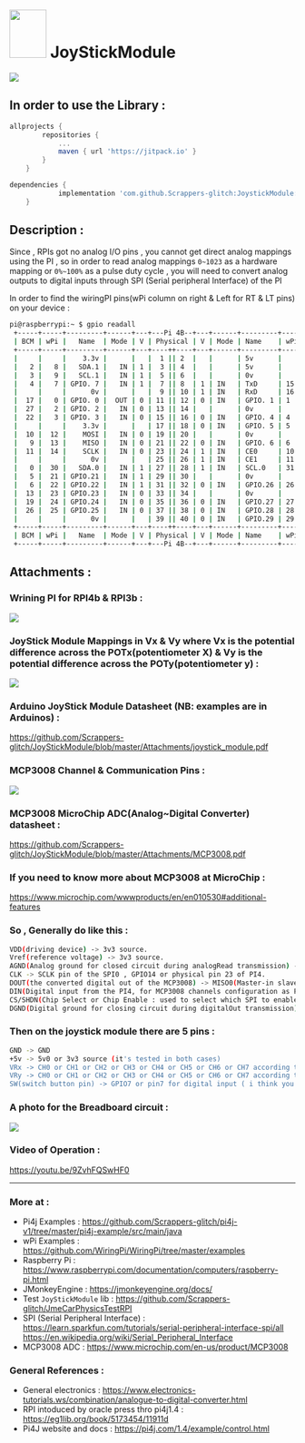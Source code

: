 # <img src="https://user-images.githubusercontent.com/60224159/180644772-63823efd-f2cf-4d13-bef5-03c92c784d52.svg" width="65" height="85"> JoyStickModule

[![](https://jitpack.io/v/Scrappers-glitch/JoystickModule.svg)](https://jitpack.io/#Scrappers-glitch/JoystickModule)

## In order to use the Library : ##

```gradle
allprojects {
		repositories {
			...
			maven { url 'https://jitpack.io' }
		}
	}
```

```gradle
dependencies {
	        implementation 'com.github.Scrappers-glitch:JoystickModule:1.0.1R'
	}
```

## Description :
Since , RPIs got no analog I/O pins , you cannot get direct analog mappings using the PI , so in order to read analog mappings ```0~1023``` as a hardware mapping or ```0%~100%``` as a pulse duty cycle , you will need to convert analog outputs to digital inputs through SPI (Serial peripheral Interface) of the PI

In order to find the wiringPI pins(wPi column on right & Left for RT & LT pins) on your device :

```bash
pi@raspberrypi:~ $ gpio readall
 +-----+-----+---------+------+---+---Pi 4B--+---+------+---------+-----+-----+
 | BCM | wPi |   Name  | Mode | V | Physical | V | Mode | Name    | wPi | BCM |
 +-----+-----+---------+------+---+----++----+---+------+---------+-----+-----+
 |     |     |    3.3v |      |   |  1 || 2  |   |      | 5v      |     |     |
 |   2 |   8 |   SDA.1 |   IN | 1 |  3 || 4  |   |      | 5v      |     |     |
 |   3 |   9 |   SCL.1 |   IN | 1 |  5 || 6  |   |      | 0v      |     |     |
 |   4 |   7 | GPIO. 7 |   IN | 1 |  7 || 8  | 1 | IN   | TxD     | 15  | 14  |
 |     |     |      0v |      |   |  9 || 10 | 1 | IN   | RxD     | 16  | 15  |
 |  17 |   0 | GPIO. 0 |  OUT | 0 | 11 || 12 | 0 | IN   | GPIO. 1 | 1   | 18  |
 |  27 |   2 | GPIO. 2 |   IN | 0 | 13 || 14 |   |      | 0v      |     |     |
 |  22 |   3 | GPIO. 3 |   IN | 0 | 15 || 16 | 0 | IN   | GPIO. 4 | 4   | 23  |
 |     |     |    3.3v |      |   | 17 || 18 | 0 | IN   | GPIO. 5 | 5   | 24  |
 |  10 |  12 |    MOSI |   IN | 0 | 19 || 20 |   |      | 0v      |     |     |
 |   9 |  13 |    MISO |   IN | 0 | 21 || 22 | 0 | IN   | GPIO. 6 | 6   | 25  |
 |  11 |  14 |    SCLK |   IN | 0 | 23 || 24 | 1 | IN   | CE0     | 10  | 8   |
 |     |     |      0v |      |   | 25 || 26 | 1 | IN   | CE1     | 11  | 7   |
 |   0 |  30 |   SDA.0 |   IN | 1 | 27 || 28 | 1 | IN   | SCL.0   | 31  | 1   |
 |   5 |  21 | GPIO.21 |   IN | 1 | 29 || 30 |   |      | 0v      |     |     |
 |   6 |  22 | GPIO.22 |   IN | 1 | 31 || 32 | 0 | IN   | GPIO.26 | 26  | 12  |
 |  13 |  23 | GPIO.23 |   IN | 0 | 33 || 34 |   |      | 0v      |     |     |
 |  19 |  24 | GPIO.24 |   IN | 0 | 35 || 36 | 0 | IN   | GPIO.27 | 27  | 16  |
 |  26 |  25 | GPIO.25 |   IN | 0 | 37 || 38 | 0 | IN   | GPIO.28 | 28  | 20  |
 |     |     |      0v |      |   | 39 || 40 | 0 | IN   | GPIO.29 | 29  | 21  |
 +-----+-----+---------+------+---+----++----+---+------+---------+-----+-----+
 | BCM | wPi |   Name  | Mode | V | Physical | V | Mode | Name    | wPi | BCM |
 +-----+-----+---------+------+---+---Pi 4B--+---+------+---------+-----+-----+
```


## Attachments : 

### Wrining PI for RPI4b & RPI3b :

![](https://github.com/Scrappers-glitch/JoyStickModule/blob/master/Attachments/j8header-3b.png)

### JoyStick Module Mappings in Vx & Vy where Vx is the potential difference across the POTx(potentiometer X) & Vy is the potential difference across the POTy(potentiometer y) :

![](https://github.com/Scrappers-glitch/JoyStickModule/blob/master/Attachments/Joystick-Module-Analog-Output.png)

### Arduino JoyStick Module Datasheet (NB: examples are in Arduinos) : 

https://github.com/Scrappers-glitch/JoyStickModule/blob/master/Attachments/joystick_module.pdf

### MCP3008 Channel & Communication Pins :

![](https://github.com/Scrappers-glitch/JoyStickModule/blob/master/Attachments/mcp3008pins.png)

### MCP3008 MicroChip ADC(Analog~Digital Converter) datasheet :

https://github.com/Scrappers-glitch/JoyStickModule/blob/master/Attachments/MCP3008.pdf

### If you need to know more about MCP3008 at MicroChip : 

https://www.microchip.com/wwwproducts/en/en010530#additional-features

### So , Generally do like this : 

```bash
VDD(driving device) -> 3v3 source.
Vref(reference voltage) -> 3v3 source.
AGND(Analog ground for closed circuit during analogRead transmission) -> GND.
CLK -> SCLK pin of the SPI0 , GPIO14 or physical pin 23 of PI4.
DOUT(the converted digital out of the MCP3008) -> MISO0(Master-in slave-out) of the SPI0 , GPIO13 or physical pin 21 of PI4.
DIN(Digital input from the PI4, for MCP3008 channels configuration as PI4 digitalOut) -> MOSI0(Master-out slave-in) of the SPI0 , GPIO12 or physical pin 19.
CS/SHDN(Chip Select or Chip Enable : used to select which SPI to enable as PI4b has 4 SPIs) -> CE0(Chip enable 0) , GPIO10 or physical pin 24 to enable SPI0.
DGND(Digital ground for closing circuit during digitalOut transmission) -> GND.

```

### Then on the joystick module there are 5 pins : 

```bash
GND -> GND 
+5v -> 5v0 or 3v3 source (it's tested in both cases)
VRx -> CH0 or CH1 or CH2 or CH3 or CH4 or CH5 or CH6 or CH7 according to your code setup but it should differs from VRy
VRy -> CH0 or CH1 or CH2 or CH3 or CH4 or CH5 or CH6 or CH7 according to your code setup but it should differs from VRx
SW(switch button pin) -> GPIO7 or pin7 for digital input ( i think you can still use MCP3008 channels as digitalInputs too with provisionDigitalInput(Pin) code setup , try it & tell e if it works :-) ). 

```

### A photo for the Breadboard circuit :

![](https://github.com/Scrappers-glitch/JoyStickModule/blob/master/Attachments/IMG_20210109_145230.jpg)

### Video of Operation :

https://youtu.be/9ZvhFQSwHF0

-----------------------------------------------------------------------------------------------------------

### More at : 
- Pi4j Examples : https://github.com/Scrappers-glitch/pi4j-v1/tree/master/pi4j-example/src/main/java
- wPi Examples : https://github.com/WiringPi/WiringPi/tree/master/examples
- Raspberry Pi : https://www.raspberrypi.com/documentation/computers/raspberry-pi.html
- JMonkeyEngine : https://jmonkeyengine.org/docs/
- Test `JoyStickModule` lib : https://github.com/Scrappers-glitch/JmeCarPhysicsTestRPI
- SPI (Serial Peripheral Interface) : https://learn.sparkfun.com/tutorials/serial-peripheral-interface-spi/all
 				      https://en.wikipedia.org/wiki/Serial_Peripheral_Interface
- MCP3008 ADC : https://www.microchip.com/en-us/product/MCP3008

### General References :
- General electronics : https://www.electronics-tutorials.ws/combination/analogue-to-digital-converter.html
- RPI intoduced by oracle press thro pi4j1.4 : https://eg1lib.org/book/5173454/11911d
- Pi4J website and docs : https://pi4j.com/1.4/example/control.html 
